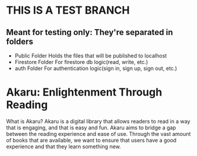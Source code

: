 # THIS IS A TEST BRANCH
## Meant for testing only: They're separated in folders
- Public Folder
 Holds the files that will be published to localhost
 - Firestore Folder
 For firestore db logic(read, write, etc.)
 - auth Folder 
 For authentication logic(sign in, sign up, sign out, etc.)

# Akaru: Enlightenment Through Reading
What is Akaru?
Akaru is a digital library that allows readers to read in a way that is engaging, and that is easy and fun.
Akaru aims to bridge a gap between the reading experience and ease of use. Through the vast amount of books that are available, we want to ensure that users have a good experience and that they learn something new.
